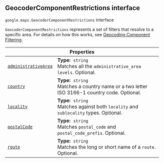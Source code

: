
<devsite-heading text=" GeocoderComponentRestrictions interface" for="GeocoderComponentRestrictions" level="h2" link="" toc="" back-to-top=""><h2 id="GeocoderComponentRestrictions" is-upgraded="">GeocoderComponentRestrictions interface </h2></devsite-heading>
<p>
<code translate="no" dir="ltr"><span itemprop="path">google.maps</span>.<span itemprop="name">GeocoderComponentRestrictions</span></code>
interface
</p>
<p><code translate="no" dir="ltr">GeocoderComponentRestrictions</code> represents a set of filters that resolve to a specific area. For details on how this works, see <a href="/maps/documentation/javascript/geocoding#ComponentFiltering"> Geocoding Component Filtering</a>.</p>
<div class="devsite-table-wrapper"><table class="properties responsive" summary="interface GeocoderComponentRestrictions - Properties">
<thead>
<tr><th colspan="2">Properties</th>
</tr></thead>
<tbody>
<tr id="GeocoderComponentRestrictions.administrativeArea">
<td itemprop="property"><code translate="no" dir="ltr"><a class="secret-link" href="#GeocoderComponentRestrictions.administrativeArea"><span>administrativeArea</span></a></code></td>
<td><div><strong>Type:</strong>&nbsp; <code translate="no" dir="ltr">string</code></div>
<div class="desc">Matches all the <code translate="no" dir="ltr">administrative_area levels</code>. Optional.</div></td>
</tr>
<tr id="GeocoderComponentRestrictions.country">
<td itemprop="property"><code translate="no" dir="ltr"><a class="secret-link" href="#GeocoderComponentRestrictions.country"><span>country</span></a></code></td>
<td><div><strong>Type:</strong>&nbsp; <code translate="no" dir="ltr">string</code></div>
<div class="desc">Matches a country name or a two letter ISO 3166-1 country code. Optional.</div></td>
</tr>
<tr id="GeocoderComponentRestrictions.locality">
<td itemprop="property"><code translate="no" dir="ltr"><a class="secret-link" href="#GeocoderComponentRestrictions.locality"><span>locality</span></a></code></td>
<td><div><strong>Type:</strong>&nbsp; <code translate="no" dir="ltr">string</code></div>
<div class="desc">Matches against both <code translate="no" dir="ltr">locality</code> and <code translate="no" dir="ltr">sublocality</code> types. Optional.</div></td>
</tr>
<tr id="GeocoderComponentRestrictions.postalCode">
<td itemprop="property"><code translate="no" dir="ltr"><a class="secret-link" href="#GeocoderComponentRestrictions.postalCode"><span>postalCode</span></a></code></td>
<td><div><strong>Type:</strong>&nbsp; <code translate="no" dir="ltr">string</code></div>
<div class="desc">Matches <code translate="no" dir="ltr">postal_code</code> and <code translate="no" dir="ltr">postal_code_prefix</code>. Optional.</div></td>
</tr>
<tr id="GeocoderComponentRestrictions.route">
<td itemprop="property"><code translate="no" dir="ltr"><a class="secret-link" href="#GeocoderComponentRestrictions.route"><span>route</span></a></code></td>
<td><div><strong>Type:</strong>&nbsp; <code translate="no" dir="ltr">string</code></div>
<div class="desc">Matches the long or short name of a <code translate="no" dir="ltr">route</code>. Optional.</div></td>
</tr>
</tbody>
</table></div>
<script src="replace_links.js"></script>
